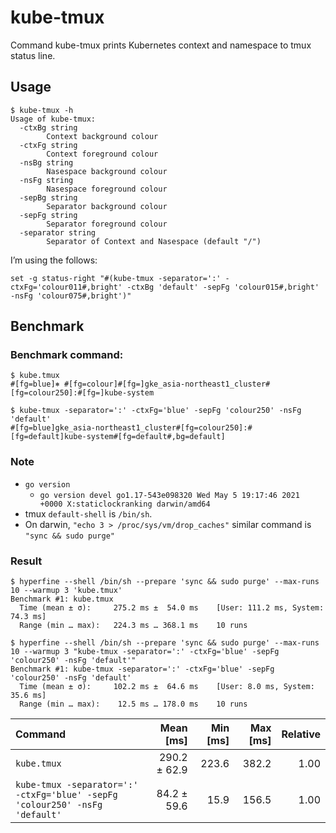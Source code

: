 # kube-tmux

Command kube-tmux prints Kubernetes context and namespace to tmux status line.

## Usage

```console
$ kube-tmux -h
Usage of kube-tmux:
  -ctxBg string
        Context background colour
  -ctxFg string
        Context foreground colour
  -nsBg string
        Nasespace background colour
  -nsFg string
        Nasespace foreground colour
  -sepBg string
        Separator background colour
  -sepFg string
        Separator foreground colour
  -separator string
        Separator of Context and Nasespace (default "/")
```

I’m using the follows:

```console
set -g status-right "#(kube-tmux -separator=':' -ctxFg='colour011#,bright' -ctxBg 'default' -sepFg 'colour015#,bright' -nsFg 'colour075#,bright')"
```

## Benchmark

### Benchmark command:

```console
$ kube.tmux
#[fg=blue]⎈ #[fg=colour]#[fg=]gke_asia-northeast1_cluster#[fg=colour250]:#[fg=]kube-system

$ kube-tmux -separator=':' -ctxFg='blue' -sepFg 'colour250' -nsFg 'default'
#[fg=blue]gke_asia-northeast1_cluster#[fg=colour250]:#[fg=default]kube-system#[fg=default#,bg=default]
```

### Note

- `go version`
  - `go version devel go1.17-543e098320 Wed May 5 19:17:46 2021 +0000 X:staticlockranking darwin/amd64`
- tmux `default-shell` is `/bin/sh`.
- On darwin, `"echo 3 > /proc/sys/vm/drop_caches"` similar command is `"sync && sudo purge"`

### Result

```console
$ hyperfine --shell /bin/sh --prepare 'sync && sudo purge' --max-runs 10 --warmup 3 'kube.tmux'
Benchmark #1: kube.tmux
  Time (mean ± σ):     275.2 ms ±  54.0 ms    [User: 111.2 ms, System: 74.3 ms]
  Range (min … max):   224.3 ms … 368.1 ms    10 runs

$ hyperfine --shell /bin/sh --prepare 'sync && sudo purge' --max-runs 10 --warmup 3 "kube-tmux -separator=':' -ctxFg='blue' -sepFg 'colour250' -nsFg 'default'"
Benchmark #1: kube-tmux -separator=':' -ctxFg='blue' -sepFg 'colour250' -nsFg 'default'
  Time (mean ± σ):     102.2 ms ±  64.6 ms    [User: 8.0 ms, System: 35.6 ms]
  Range (min … max):    12.5 ms … 178.0 ms    10 runs
```

| Command                                                                     | Mean [ms]    | Min [ms] | Max [ms] | Relative |
|:----------------------------------------------------------------------------|-------------:|---------:|---------:|---------:|
| `kube.tmux`                                                                 | 290.2 ± 62.9 | 223.6    | 382.2    | 1.00     |
| `kube-tmux -separator=':' -ctxFg='blue' -sepFg 'colour250' -nsFg 'default'` |  84.2 ± 59.6 |  15.9    | 156.5    | 1.00     |
